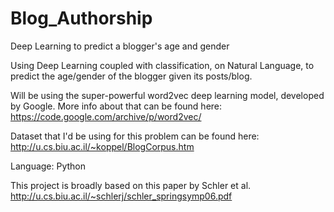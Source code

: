 # Blog_Authorship
Deep Learning to predict a blogger's age and gender

Using Deep Learning coupled with classification, on Natural Language, to predict the age/gender of the blogger given its posts/blog.

Will be using the super-powerful word2vec deep learning model, developed by Google. More info about that can be found here: https://code.google.com/archive/p/word2vec/

Dataset that I'd be using for this problem can be found here: http://u.cs.biu.ac.il/~koppel/BlogCorpus.htm

Language: Python

This project is broadly based on this paper by Schler et al. http://u.cs.biu.ac.il/~schlerj/schler_springsymp06.pdf

